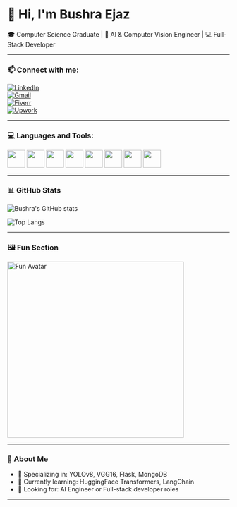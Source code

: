# 👋 Hi, I'm Bushra Ejaz

🎓 Computer Science Graduate | 🤖 AI & Computer Vision Engineer | 💻 Full-Stack Developer

---

### 📫 Connect with me:

[![LinkedIn](https://img.shields.io/badge/LinkedIn-blue?logo=linkedin&logoColor=white)](https://linkedin.com/in/bushraejaz)  
[![Gmail](https://img.shields.io/badge/Gmail-red?logo=gmail&logoColor=white)](mailto:youremail@gmail.com)  
[![Fiverr](https://img.shields.io/badge/Fiverr-1DBF73?logo=fiverr&logoColor=white)](https://fiverr.com/yourusername)  
[![Upwork](https://img.shields.io/badge/Upwork-darkgreen?logo=upwork&logoColor=white)](https://upwork.com/yourprofile)

---

### 💻 Languages and Tools:

<img src="https://cdn.jsdelivr.net/gh/devicons/devicon/icons/python/python-original.svg" width="40"/> 
<img src="https://cdn.jsdelivr.net/gh/devicons/devicon/icons/javascript/javascript-original.svg" width="40"/> 
<img src="https://cdn.jsdelivr.net/gh/devicons/devicon/icons/react/react-original.svg" width="40"/>
<img src="https://cdn.jsdelivr.net/gh/devicons/devicon/icons/nodejs/nodejs-original.svg" width="40"/> 
<img src="https://cdn.jsdelivr.net/gh/devicons/devicon/icons/mongodb/mongodb-original.svg" width="40"/> 
<img src="https://cdn.jsdelivr.net/gh/devicons/devicon/icons/html5/html5-original.svg" width="40"/> 
<img src="https://cdn.jsdelivr.net/gh/devicons/devicon/icons/css3/css3-original.svg" width="40"/> 
<img src="https://cdn.jsdelivr.net/gh/devicons/devicon/icons/git/git-original.svg" width="40"/> 

---

### 📊 GitHub Stats

![Bushra's GitHub stats](https://github-readme-stats.vercel.app/api?username=iBushraEjaz&show_icons=true&theme=react&hide=prs)

![Top Langs](https://github-readme-stats.vercel.app/api/top-langs/?username=iBushraEjaz&layout=compact&theme=react)

---

### 🖼️ Fun Section

<img src="/assets/your-custom-graphic.png" width="400" alt="Fun Avatar"/>

---

### 📝 About Me

- 🧠 Specializing in: YOLOv8, VGG16, Flask, MongoDB  
- 🌱 Currently learning: HuggingFace Transformers, LangChain  
- 🚀 Looking for: AI Engineer or Full-stack developer roles

---
